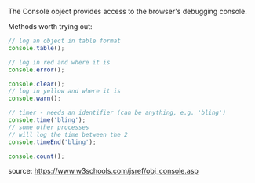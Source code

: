 The Console object provides access to the browser's debugging console.

Methods worth trying out:
```js
// log an object in table format
console.table();

// log in red and where it is
console.error();

console.clear();
// log in yellow and where it is
console.warn();

// timer - needs an identifier (can be anything, e.g. 'bling')
console.time('bling');
// some other processes
// will log the time between the 2
console.timeEnd('bling');

console.count();
```



source: https://www.w3schools.com/jsref/obj_console.asp